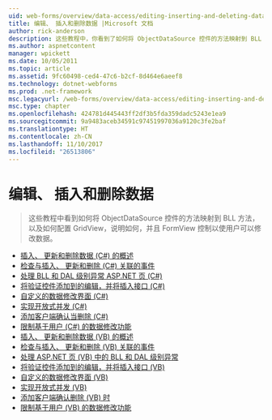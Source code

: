 ```yaml
---
uid: web-forms/overview/data-access/editing-inserting-and-deleting-data/index
title: 编辑、 插入和删除数据 |Microsoft 文档
author: rick-anderson
description: 这些教程中，你看到了如何将 ObjectDataSource 控件的方法映射到 BLL 方法，以及如何配置的 GridView，说明如何和 FormView co...
ms.author: aspnetcontent
manager: wpickett
ms.date: 10/05/2011
ms.topic: article
ms.assetid: 9fc60498-ced4-47c6-b2cf-8d464e6aeef8
ms.technology: dotnet-webforms
ms.prod: .net-framework
msc.legacyurl: /web-forms/overview/data-access/editing-inserting-and-deleting-data
msc.type: chapter
ms.openlocfilehash: 424781d445443ff2df3b5fda359dadc5243e1ea9
ms.sourcegitcommit: 9a9483aceb34591c97451997036a9120c3fe2baf
ms.translationtype: HT
ms.contentlocale: zh-CN
ms.lasthandoff: 11/10/2017
ms.locfileid: "26513806"
---
```

<a name="editing-inserting-and-deleting-data"></a>编辑、 插入和删除数据
====================
> 这些教程中看到如何将 ObjectDataSource 控件的方法映射到 BLL 方法，以及如何配置 GridView，说明如何，并且 FormView 控制以使用户可以修改数据。


- [插入、 更新和删除数据 (C#) 的概述](an-overview-of-inserting-updating-and-deleting-data-cs.md)
- [检查与插入、 更新和删除 (C#) 关联的事件](examining-the-events-associated-with-inserting-updating-and-deleting-cs.md)
- [处理 BLL 和 DAL 级别异常 ASP.NET 页 (C#)](handling-bll-and-dal-level-exceptions-in-an-asp-net-page-cs.md)
- [将验证控件添加到的编辑，并将插入接口 (C#)](adding-validation-controls-to-the-editing-and-inserting-interfaces-cs.md)
- [自定义的数据修改界面 (C#)](customizing-the-data-modification-interface-cs.md)
- [实现开放式并发 (C#)](implementing-optimistic-concurrency-cs.md)
- [添加客户端确认当删除 (C#)](adding-client-side-confirmation-when-deleting-cs.md)
- [限制基于用户 (C#) 的数据修改功能](limiting-data-modification-functionality-based-on-the-user-cs.md)
- [插入、 更新和删除数据 (VB) 的概述](an-overview-of-inserting-updating-and-deleting-data-vb.md)
- [检查与插入、 更新和删除 (VB) 关联的事件](examining-the-events-associated-with-inserting-updating-and-deleting-vb.md)
- [处理 ASP.NET 页 (VB) 中的 BLL 和 DAL 级别异常](handling-bll-and-dal-level-exceptions-in-an-asp-net-page-vb.md)
- [将验证控件添加到的编辑，并将插入接口 (VB)](adding-validation-controls-to-the-editing-and-inserting-interfaces-vb.md)
- [自定义的数据修改界面 (VB)](customizing-the-data-modification-interface-vb.md)
- [实现开放式并发 (VB)](implementing-optimistic-concurrency-vb.md)
- [添加客户端确认删除 (VB) 时](adding-client-side-confirmation-when-deleting-vb.md)
- [限制基于用户 (VB) 的数据修改功能](limiting-data-modification-functionality-based-on-the-user-vb.md)
